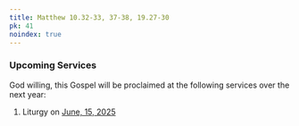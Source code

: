 ```yaml
---
title: Matthew 10.32-33, 37-38, 19.27-30
pk: 41
noindex: true
---
```


### Upcoming Services

God willing, this Gospel will be proclaimed at the following services over the next year:


1. Liturgy on [June, 15, 2025](https://orthocal.info/readings/gregorian/2025/06/15/)

